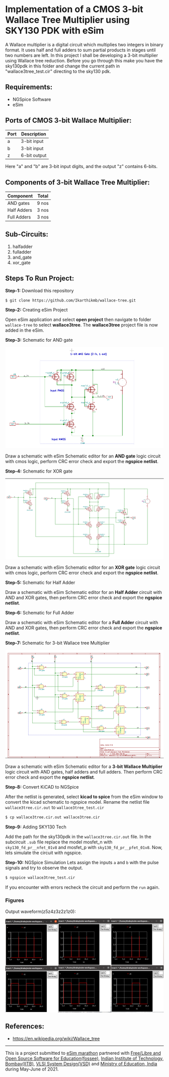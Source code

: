 # Implementation of a CMOS 3-bit Wallace Tree Multiplier using SKY130 PDK with eSim

A Wallace multiplier is a digital circuit which multiplies two
integers in binary format. It uses half and full adders to sum 
partial products in stages until two numbers are left. In this
project I shall be developing a 3-bit multiplier using Wallace 
tree reduction. Before you go through this make you have the 
sky130pdk in this folder and change the current path in 
"wallace3tree_test.cir" directing to the sky130 pdk.

## Requirements: 

* NGSpice Software
* eSim 

## Ports of CMOS 3-bit Wallace Multiplier:

Port  | Description
---  | ---
a  | 3-bit input 
b  | 3-bit input 
z  | 6-bit output

Here "a" and "b" are 3-bit input digits, and the output "z"
contains 6-bits.

## Components of 3-bit Wallace Tree Multiplier:

Component | Total
--- | ---
AND gates | 9 nos  
Half Adders | 3 nos  
Full Adders | 3 nos  

## Sub-Circuits:

1. halfadder
2. fulladder
3. and_gate
4. xor_gate

## Steps To Run Project:

**Step-1:** Download this repository

```sh
$ git clone https://github.com/Ikarthikmb/wallace-tree.git
```

**Step-2:** Creating eSim Project

Open eSim application and select **open project** then navigate to folder `wallace-tree`
 to select **wallace3tree**. The **wallace3tree** project file is now added in the eSim.

**Step-3:** Schematic for AND gate

![AND gate schematic](fig/wallace3tree/and_gate_sch.png)

Draw a schematic with eSim Schematic editor for an **AND gate** logic circuit with cmos logic, 
perform CRC error check and export the **ngspice netlist**.

**Step-4:** Schematic for XOR gate

![XOR gate schematic](fig/wallace3tree/xor_gate_sch.png)

Draw a schematic with eSim Schematic editor for an **XOR gate** logic circuit with cmos logic, 
perform CRC error check and export the **ngspice netlist**.

**Step-5:** Schematic for Half Adder

Draw a schematic with eSim Schematic editor for an **Half Adder** circuit with AND and XOR gates, 
then perform CRC error check and export the **ngspice netlist**.

**Step-6:** Schematic for Full Adder

Draw a schematic with eSim Schematic editor for a **Full Adder** circuit with AND and XOR gates, 
then perform CRC error check and export the **ngspice netlist**.

**Step-7:** Schematic for 3-bit Wallace tree Multiplier

![3-bit Wallace tree Multiplier Schematic](fig/wallace3tree/wallace3tree_schematic.png)

Draw a schematic with eSim Schematic editor for a **3-bit Wallace Multiplier** logic circuit 
with AND gates, half adders and full adders. Then perform CRC error check and export the **ngspice netlist**.

**Step-8:** Convert KiCAD to NGSpice

After the netlist is generated, select **kicad to spice** from the eSim window to convert the 
kicad schematic to ngspice model. Rename the netlist file `wallace3tree.cir.out` to `wallace3tree_test.cir`

```sh
$ cp wallace3tree.cir.out wallace3tree.cir
```

**Step-9:** Adding SKY130 Tech

Add the path for the sky130pdk in the `wallace3tree.cir.out` file. In the subcircuit `.sub` file replace the 
model mosfet_n with `sky130_fd_pr__nfet_01v8` and mosfet_p with `sky130_fd_pr__pfet_01v8`. 
Now, lets simulate the circuit with ngspice.


**Step-10:** NGSpice Simulation
Lets assign the inputs `a` and `b` with the pulse signals and try to observe the output.

```sh
$ ngspice wallace3tree_test.cir
```
If you encounter with errors recheck the circuit and perform the `run` again.

### Figures

Output waveform(z5z4z3z2z1z0):

![Output waveforms](fig/zout/zout.png)

## References:

* https://en.wikipedia.org/wiki/Wallace_tree

---
This is a project submitted to [eSim marathon](https://hackathon.fossee.in/esim/) partnered with
 [Free/Libre and Open Source Software for Education(fossee)](https://fossee.in/about), 
 [Indian Institute of Technology, Bombay(IITB)](https://www.iitb.ac.in/),
 [VLSI System Design(VSD)](https://www.vlsisystemdesign.com/about-us/) and 
[Ministry of Education, India](https://www.education.gov.in/en) during May-June of 2021.

